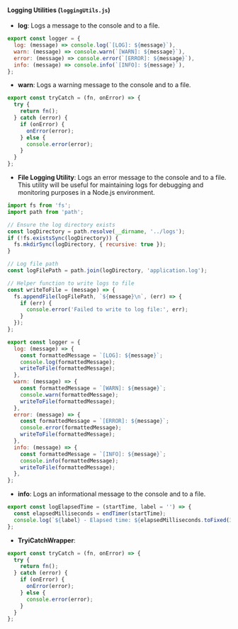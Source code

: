 #### Logging Utilities (`loggingUtils.js`)

- **log**: Logs a message to the console and to a file.

```javascript {.line-numbers}
export const logger = {
  log: (message) => console.log(`[LOG]: ${message}`),
  warn: (message) => console.warn(`[WARN]: ${message}`),
  error: (message) => console.error(`[ERROR]: ${message}`),
  info: (message) => console.info(`[INFO]: ${message}`),
};
```

- **warn**: Logs a warning message to the console and to a file.

```javascript {.line-numbers}
export const tryCatch = (fn, onError) => {
  try {
    return fn();
  } catch (error) {
    if (onError) {
      onError(error);
    } else {
      console.error(error);
    }
  }
};
```

- **File Logging Utility**: Logs an error message to the console and to a file. This utility will be useful for maintaining logs for debugging and monitoring purposes in a Node.js environment.

```javascript {.line-numbers}
import fs from 'fs';
import path from 'path';

// Ensure the log directory exists
const logDirectory = path.resolve(__dirname, '../logs');
if (!fs.existsSync(logDirectory)) {
  fs.mkdirSync(logDirectory, { recursive: true });
}

// Log file path
const logFilePath = path.join(logDirectory, 'application.log');

// Helper function to write logs to file
const writeToFile = (message) => {
  fs.appendFile(logFilePath, `${message}\n`, (err) => {
    if (err) {
      console.error('Failed to write to log file:', err);
    }
  });
};

export const logger = {
  log: (message) => {
    const formattedMessage = `[LOG]: ${message}`;
    console.log(formattedMessage);
    writeToFile(formattedMessage);
  },
  warn: (message) => {
    const formattedMessage = `[WARN]: ${message}`;
    console.warn(formattedMessage);
    writeToFile(formattedMessage);
  },
  error: (message) => {
    const formattedMessage = `[ERROR]: ${message}`;
    console.error(formattedMessage);
    writeToFile(formattedMessage);
  },
  info: (message) => {
    const formattedMessage = `[INFO]: ${message}`;
    console.info(formattedMessage);
    writeToFile(formattedMessage);
  },
};
```

- **info**: Logs an informational message to the console and to a file.

```javascript {.line-numbers}
export const logElapsedTime = (startTime, label = '') => {
  const elapsedMilliseconds = endTimer(startTime);
  console.log(`${label} - Elapsed time: ${elapsedMilliseconds.toFixed(3)} ms`);
};
```

- **TryiCatchWrapper**:

```javascript {.line-numbers}
export const tryCatch = (fn, onError) => {
  try {
    return fn();
  } catch (error) {
    if (onError) {
      onError(error);
    } else {
      console.error(error);
    }
  }
};
```
